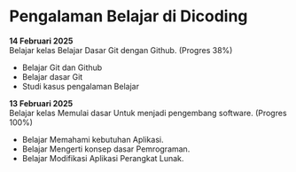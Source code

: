 # Pengalaman Belajar di Dicoding

**14 Februari 2025**<br>
Belajar kelas Belajar Dasar Git dengan Github. (Progres 38%)
* Belajar Git dan Github 
* Belajar dasar Git
* Studi kasus pengalaman Belajar

**13 Februari 2025**<br>
Belajar kelas Memulai dasar Untuk menjadi pengembang software. (Progres 100%)
* Belajar Memahami kebutuhan Aplikasi.
* Belajar Mengerti konsep dasar Pemrograman.
* Belajar Modifikasi Aplikasi Perangkat Lunak.
